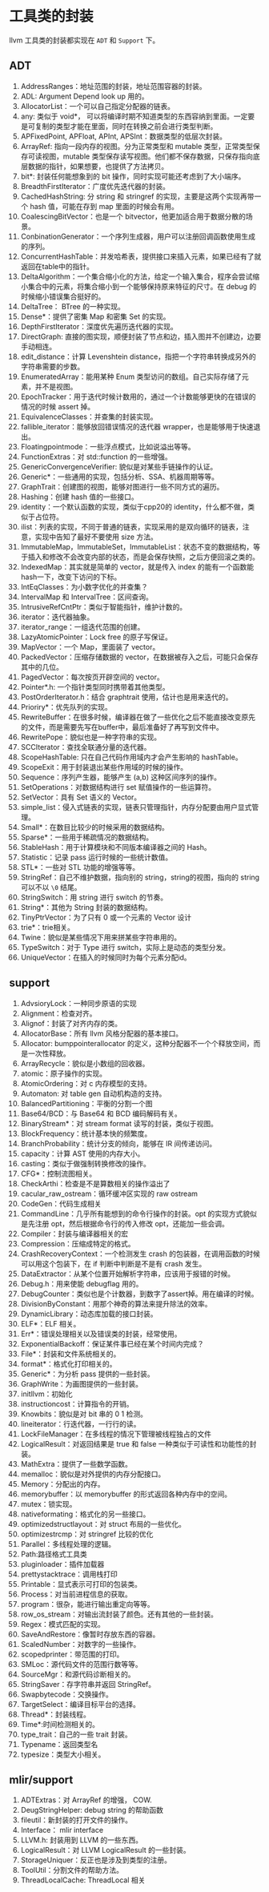 # 工具类的封装

llvm 工具类的封装都实现在 `ADT` 和 `Support` 下。

## ADT

1. AddressRanges：地址范围的封装，地址范围容器的封装。
2. ADL: Argument Depend look up 用的。
3. AllocatorList：一个可以自己指定分配器的链表。
4. any: 类似于 void*， 可以将编译时期不知道类型的东西容纳到里面。一定要是可复制的类型才能在里面，同时在转换之前会进行类型判断。
5. APFixedPoint, APFloat, APInt, APSInt：数据类型的低层次封装。
6. ArrayRef: 指向一段内存的视图。分为正常类型和 mutable 类型，正常类型保存可读视图，mutable 类型保存读写视图。他们都不保存数据，只保存指向底层数据的指针，如果想要，也提供了方法拷贝。
7. bit*: 封装任何能想象到的 bit 操作，同时实现可能还考虑到了大小端序。
8. BreadthFirstIterator：广度优先迭代器的封装。
9. CachedHashString: 分 string 和 stringref 的实现，主要是这两个实现再带一个 hash 值，可能在存到 map 里面的时候会有用。
10. CoalescingBitVector：也是一个 bitvector，他更加适合用于数据分散的场景。
11. ConbinationGenerator：一个序列生成器，用户可以注册回调函数使用生成的序列。
12. ConcurrentHashTable：并发哈希表，提供接口来插入元素，如果已经有了就返回在table中的指针。
13. DeltaAlgorithm：一个集合缩小化的方法，给定一个输入集合，程序会尝试缩小集合中的元素，将集合缩小到一个能够保持原来特征的尺寸。在 debug 的时候缩小错误集合挺好的。
14. DeltaTree： BTree 的一种实现。
15. Dense*：提供了密集 Map 和密集 Set 的实现。
16. DepthFirstIterator：深度优先遍历迭代器的实现。
17. DirectGraph: 直接的图实现，顺便封装了节点和边，插入图并不创建边，边要手动相连。
18. edit_distance：计算 Levenshtein distance，指把一个字符串转换成另外的字符串需要的步数。
19. EnumeratedArray：能用某种 Enum 类型访问的数组。自己实际存储了元素，并不是视图。
20. EpochTracker：用于迭代时候计数用的，通过一个计数能够更快的在错误的情况的时候 assert 掉。
21. EquivalenceClasses：并查集的封装实现。
22. fallible_iterator：能够放回错误情况的迭代器 wrapper，也是能够用于快速退出。
23. Floatingpointmode：一些浮点模式，比如说溢出等等。
24. FunctionExtras：对 std::function 的一些增强。
25. GenericConvergenceVerifier: 貌似是对某些手链操作的认证。
26. Generic*：一些通用的实现，包括分析、SSA、机器周期等等。
27. GraphTrait：创建图的视图，能够对图进行一些不同方式的遍历。
28. Hashing：创建 hash 值的一些接口。
29. identity：一个默认函数的实现，类似于cpp20的 identity，什么都不做，类似于占位符。
30. ilist：列表的实现，不同于普通的链表，实现采用的是双向循环的链表，注意，实现中告知了最好不要使用 size 方法。
31. ImmutableMap，ImmutableSet，ImmutableList：状态不变的数据结构，等于插入和修改不会改变内部的状态，而是会保存快照，之后方便回滚之类的。
32. IndexedMap：其实就是简单的 vector，就是传入 index 的能有一个函数能hash一下，改变下访问的下标。
33. IntEqClasses：为小数字优化的并查集？
34. IntervalMap 和 IntervalTree：区间查询。
35. IntrusiveRefCntPtr：类似于智能指针，维护计数的。
36. iterator：迭代器抽象。
37. iterator_range：一组迭代范围的创建。
38. LazyAtomicPointer：Lock free 的原子写保证。
39. MapVector：一个 Map，里面装了 vector。
40. PackedVector：压缩存储数据的 vector，在数据被存入之后，可能只会保存其中的几位。
41. PagedVector：每次按页开辟空间的 vector。
42. Pointer*.h: 一个指针类型同时携带着其他类型。
43. PostOrderIterator.h：结合 graphtrait 使用，估计也是用来迭代的。
44. Prioriry*：优先队列的实现。
45. RewriteBuffer：在很多时候，编译器在做了一些优化之后不能直接改变原先的文件，而是需要先写在buffer中，最后准备好了再写到文件中。
46. RewritePope：貌似也是一种字符串的实现。
47. SCCIterator：查找全联通分量的迭代器。
48. ScopeHashTable: 只在自己代码作用域内才会产生影响的 hashTable。
49. ScopeExit：用于封装退出某些作用域的时候的操作。
50. Sequence：序列产生器，能够产生 (a,b) 这种区间序列的操作。
51. SetOperations：对数据结构进行 set 赋值操作的一些运算符。
52. SetVector：具有 Set 语义的 Vector。
53. simple_list：侵入式链表的实现，链表只管理指针，内存分配要由用户显式管理。
54. Small*：在数目比较少的时候采用的数据结构。
55. Sparse*：一些用于稀疏情况的数据结构。
56. StableHash：用于计算模块和不同版本编译器之间的 Hash。
57. Statistic：记录 pass 运行时候的一些统计数值。
58. STL*：一些对 STL 功能的增强等等。
59. StringRef：自己不维护数据，指向别的 string，string的视图，指向的 string 可以不以 `\0` 结尾。
60. StringSwitch：用 string 进行 switch 的节奏。
61. String*：其他为 String 封装的数据结构。
62. TinyPtrVector：为了只有 0 或一个元素的 Vector 设计
63. trie*：trie相关。
64. Twine：貌似是某些情况下用来拼某些字符串用的。
65. TypeSwitch：对于 Type 进行 switch，实际上是动态的类型分发。
66. UniqueVector：在插入的时候同时为每个元素分配id。

## support

1. AdvsioryLock：一种同步原语的实现
2. Alignment：检查对齐。
3. Alignof：封装了对齐内存的类。
4. AllocatorBase：所有 llvm 风格分配器的基本接口。
5. Allocator: bumppointerallocator 的定义，这种分配器不一个个释放空间，而是一次性释放。
6. ArrayRecycle：貌似是小数组的回收器。
7. atomic：原子操作的实现。
8. AtomicOrdering：对 c 内存模型的支持。
9. Automaton: 对 table gen 自动机构造的支持。
10. BalancedPartitioning：平衡的分割一个图
11. Base64/BCD：与 Base64 和 BCD 编码解码有关。
12. BinaryStream*：对 stream format 读写的封装，类似于视图。
13. BlockFrequency：统计基本快的频繁度。
14. BranchProbability：统计分支的倾向，能够在 IR 间传递访问。
15. capacity：计算 AST 使用的内存大小。
16. casting：类似于做强制转换修改的操作。
17. CFG*：控制流图相关。
18. CheckArthi：检查是不是算数相关的操作溢出了
19. cacular_raw_ostream：循环缓冲区实现的 raw ostream
20. CodeGen：代码生成相关
21. CommandLine：几乎所有能想到的命令行操作的封装。opt 的实现方式貌似是先注册 opt，然后根据命令行的传入修改 opt，还能加一些会调。
22. Compiler：封装与编译器相关的宏
23. Compression：压缩成特定的格式。
24. CrashRecoveryContext：一个检测发生 crash 的包装器，在调用函数的时候可以用这个包装下，在 if 判断中判断是不是有 crash 发生。
25. DataExtractor：从某个位置开始解析字符串，应该用于报错的时候。
26. Debug.h：用来使能 debugflag 用的。
27. DebugCounter：类似也是个计数器，到数字了assert掉。用在编译的时候。
28. DivisionByConstant：用那个神奇的算法来提升除法的效率。
29. DynamicLibrary：动态库加载的接口封装。
30. ELF*：ELF 相关。
31. Err*：错误处理相关以及错误类的封装，经常使用。
32. ExponentialBackoff：保证某件事已经在某个时间内完成？
33. File*：封装和文件系统相关的。
34. format*：格式化打印相关的。
35. Generic*：为分析 pass 提供的一些封装。
36. GraphWrite：为画图提供的一些封装。
37. initllvm：初始化
38. instructioncost：计算指令的开销。
39. Knowbits：貌似是对 bit 串的 0 1 检测。
40. lineiterator：行迭代器，一行行的读。
41. LockFileManager：在多线程的情况下管理被线程独占的文件
42. LogicalResult：对返回结果是 true 和 false 一种类似于可读性和功能性的封装。
43. MathExtra：提供了一些数学函数。
44. memalloc：貌似是对外提供的内存分配接口。
45. Memory：分配出的内存。
46. memorybuffer：以 memorybuffer 的形式返回各种内存中的空间。
47. mutex：锁实现。
48. nativeformating：格式化的另一些接口。
49. optimizedstructlayout：对 struct 布局的一些优化。
50. optimizestrcmp：对 stringref 比较的优化
51. Parallel：多线程处理的逻辑。
52. Path:路径格式工具类
53. pluginloader：插件加载器
54. prettystacktrace：调用栈打印
55. Printable：显式表示可打印的包装类。
56. Process：对当前进程信息的获取。
57. program：很杂，能进行输出重定向等等。
58. row_os_stream：对输出流封装了颜色。还有其他的一些封装。
59. Regex：模式匹配的实现。
60. SaveAndRestore：像暂时存放东西的容器。
61. ScaledNumber：对数字的一些操作。
62. scopedprinter：带范围的打印。
63. SMLoc：源代码文件的范围行数等等。
64. SourceMgr：和源代码诊断相关的。
65. StringSaver：存字符串并返回 StringRef。
66. Swapbytecode：交换操作。
67. TargetSelect：编译目标平台的选择。
68. Thread*：封装线程。
69. Time*:时间检测相关的。
70. type_trait：自己的一些 trait 封装。
71. Typename：返回类型名
72. typesize：类型大小相关。

## mlir/support

1. ADTExtras：对 ArrayRef 的增强， COW.
2. DeugStringHelper: debug string 的帮助函数
3. fileutil：新封装的打开文件的操作。
4. Interface： mlir interface
5. LLVM.h: 封装用到 LLVM 的一些东西。
6. LogicalResult：对 LLVM LogicalResult 的一些封装。
7. StorageUniquer：反正也是涉及到类型的注册。
8. ToolUtil：分割文件的帮助方法。
9. ThreadLocalCache: ThreadLocal 相关





